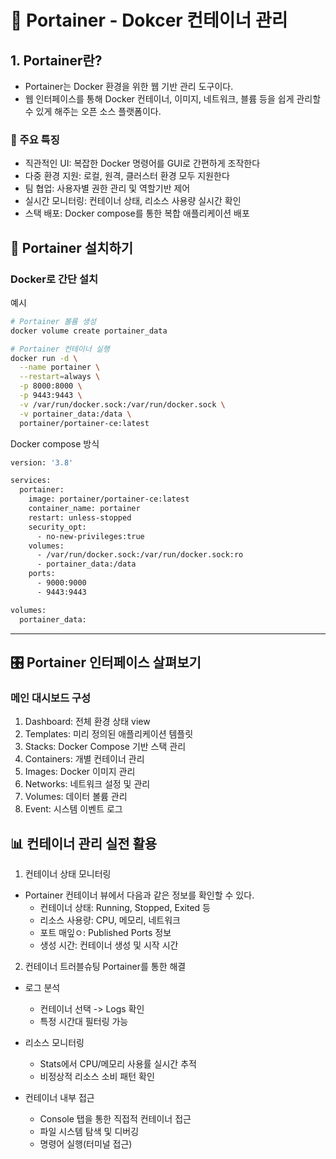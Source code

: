 # 🐳 Portainer - Dokcer 컨테이너 관리

## 1. Portainer란?

- Portainer는 Docker 환경을 위한 웹 기반 관리 도구이다.
- 웹 인터페이스를 통해 Docker 컨테이너, 이미지, 네트워크, 블륨 등을 쉽게 관리할 수 있게 해주는 오픈 소스 플랫폼이다.

### 🎯 주요 특징

- 직관적인 UI: 복잡한 Docker 명령어를 GUI로 간편하게 조작한다
- 다중 환경 지원: 로컬, 원격, 클러스터 환경 모두 지원한다
- 팀 협업: 사용자별 권한 관리 및 역할기반 제어
- 실시간 모니터링: 컨테이너 상태, 리소스 사용량 실시간 확인
- 스택 배포: Docker compose를 통한 복합 애플리케이션 배포

## 🚀 Portainer 설치하기

### Docker로 간단 설치

예시

```bash
# Portainer 볼륨 생성
docker volume create portainer_data

# Portainer 컨테이너 실행
docker run -d \
  --name portainer \
  --restart=always \
  -p 8000:8000 \
  -p 9443:9443 \
  -v /var/run/docker.sock:/var/run/docker.sock \
  -v portainer_data:/data \
  portainer/portainer-ce:latest
```

Docker compose 방식

```bash
version: '3.8'

services:
  portainer:
    image: portainer/portainer-ce:latest
    container_name: portainer
    restart: unless-stopped
    security_opt:
      - no-new-privileges:true
    volumes:
      - /var/run/docker.sock:/var/run/docker.sock:ro
      - portainer_data:/data
    ports:
      - 9000:9000
      - 9443:9443

volumes:
  portainer_data:
```

---

## 🎛️ Portainer 인터페이스 살펴보기

### 메인 대시보드 구성

1. Dashboard: 전체 환경 상태 view
2. Templates: 미리 정의된 애플리케이션 템플릿
3. Stacks: Docker Compose 기반 스택 관리
4. Containers: 개별 컨테이너 관리
5. Images: Docker 이미지 관리
6. Networks: 네트워크 설정 및 관리
7. Volumes: 데이터 볼륨 관리
8. Event: 시스템 이벤트 로그

## 📊 컨테이너 관리 실전 활용

1. 컨테이너 상태 모니터링

- Portainer 컨테이너 뷰에서 다음과 같은 정보를 확인할 수 있다.
  - 컨테이너 상태: Running, Stopped, Exited 등
  - 리소스 사용량: CPU, 메모리, 네트워크
  - 포트 매잎ㅇ: Published Ports 정보
  - 생성 시간: 컨테이너 생성 및 시작 시간

2. 컨테이너 트러블슈팅
   Portainer를 통한 해결

- 로그 분석

  - 컨테이너 선택 -> Logs 확인
  - 특정 시간대 필터링 가능

- 리소스 모니터링

  - Stats에서 CPU/메모리 사용률 실시간 추적
  - 비정상적 리소스 소비 패턴 확인

- 컨테이너 내부 접근
  - Console 탭을 통한 직접적 컨테이너 접근
  - 파일 시스템 탐색 및 디버깅
  - 명령어 실행(터미널 접근)
